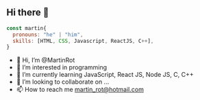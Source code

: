 ## Hi there 👋

```js
const martin{
  pronouns: "he" | "him",
  skills: [HTML, CSS, Javascript, ReactJS, C++],
}
```

- 👋 Hi, I’m @MartinRot
- 👀 I’m interested in programming
- 🌱 I’m currently learning JavaScript, React JS, Node JS, C, C++
- 💞️ I’m looking to collaborate on ...
- 📫 How to reach me martin_rot@hotmail.com

<!---
MartinRot/MartinRot is a ✨ special ✨ repository because its `README.md` (this file) appears on your GitHub profile.
You can click the Preview link to take a look at your changes.
--->
